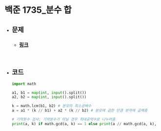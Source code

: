 # 백준 1735_분수 합

- ## 문제
    - ### [링크](https://www.acmicpc.net/problem/1735)

<br>

- ## 코드
    ```python
    import math

    a1, b1 = map(int, input().split())
    a2, b2 = map(int, input().split())

    k = math.lcm(b1, b2) # 분모의 최소공배수
    a = a1 * (k // b1) + a2 * (k // b2) # 분모에 곱한 만큼 분자에 곱해줌

    # 기약분수 검사: 기약분수가 아닐 경우 최대공약수로 나누어줌
    print(a, k) if math.gcd(a, k) == 1 else print(a // math.gcd(a, k), k // math.gcd(a, k))
    ```